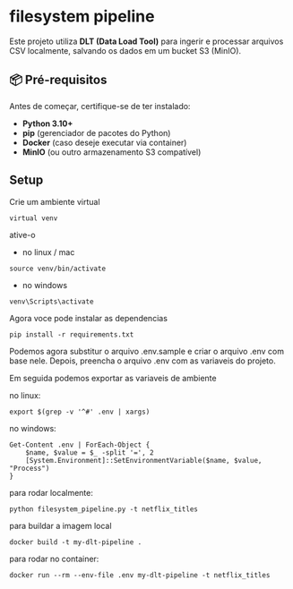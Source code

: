 # filesystem pipeline

Este projeto utiliza **DLT (Data Load Tool)** para ingerir e processar arquivos CSV localmente, salvando os dados em um bucket S3 (MinIO).  

## 📦 Pré-requisitos

Antes de começar, certifique-se de ter instalado:

- **Python 3.10+**
- **pip** (gerenciador de pacotes do Python)
- **Docker** (caso deseje executar via container)
- **MinIO** (ou outro armazenamento S3 compatível)

## Setup

Crie um ambiente virtual

```
virtual venv
```

ative-o

* no linux / mac

```
source venv/bin/activate
```
* no windows

```
venv\Scripts\activate
```

Agora voce pode instalar as dependencias

```
pip install -r requirements.txt
```

Podemos agora substitur o arquivo .env.sample e criar o arquivo .env com base nele. Depois, preencha o arquivo .env com as variaveis do projeto.

Em seguida podemos exportar as variaveis de ambiente

no linux:
```
export $(grep -v '^#' .env | xargs)
```

no windows:
```
Get-Content .env | ForEach-Object {
    $name, $value = $_ -split '=', 2
    [System.Environment]::SetEnvironmentVariable($name, $value, "Process")
}

```

para rodar localmente:
```
python filesystem_pipeline.py -t netflix_titles 
```

para buildar a imagem local
```
docker build -t my-dlt-pipeline .
```

para rodar no container:

```
docker run --rm --env-file .env my-dlt-pipeline -t netflix_titles
```
